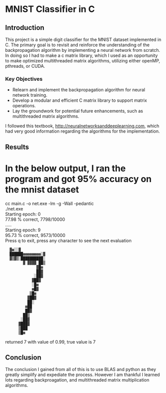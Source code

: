 # MNIST Classifier in C

## Introduction

This project is a simple digit classifier for the MNIST dataset implemented in C. The primary goal is to revisit and reinforce the understanding of the backpropagation algorithm by implementing a neural network from scratch. In doing so I had to make a c matrix library, which I used as an opportunity to make optimized multithreaded matrix algorithms, utilizing either openMP, pthreads, or CUDA.

### Key Objectives

- Relearn and implement the backpropagation algorithm for neural network training.
- Develop a modular and efficient C matrix library to support matrix operations.
- Lay the groundwork for potential future enhancements, such as multithreaded matrix algorithms.

I followed this textbook, http://neuralnetworksanddeeplearning.com,
which had very good information regarding the algorithms for the implementation. 

## Results
# In the below output, I ran the program and got 95% accuracy on the mnist dataset
cc main.c -o net.exe -lm -g -Wall -pedantic  
./net.exe  
Starting epoch: 0  
77.98 % correct, 7798/10000  
.....  
Starting epoch: 9  
95.73 % correct, 9573/10000  
Press q to exit, press any character to see the next evaluation  


      ▓▩░░▓
      ██████▩▩▩▩▩▩▩▩░▓
      ▓▒▓▒░██████████░
            ▓ ▓▓▓▓ ██▒
                  ▓█▩
                  ██▓
                 ░██▓
                ▓██▓
                ░█▩
                ▩█▓
               ▒█▩
              ▓██▓
              ██░
             ▩██
             ██▓
            ██▒
           ░██▓
          ▓███▓
          ▒███
          ▒█▩

returned 7 with value of 0.99, true value is 7  

## Conclusion
The conclusion I gained from all of this is to use BLAS and python as they greatly simplify and expediate the process. However I am thankful I learned lots regarding backproagation, and multithreaded matrix multiplication algorithms.

